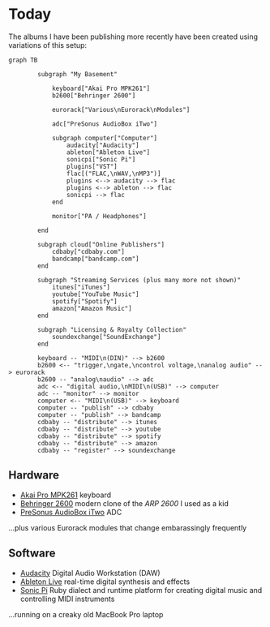 # Today

<!-- toc -->

The albums I have been publishing more recently have been created using
variations of this setup:

```mermaid
graph TB

        subgraph "My Basement"

            keyboard["Akai Pro MPK261"]
            b2600["Behringer 2600"]

            eurorack["Various\nEurorack\nModules"]

            adc["PreSonus AudioBox iTwo"]

            subgraph computer["Computer"]
                audacity["Audacity"]
                ableton["Ableton Live"]
                sonicpi["Sonic Pi"]
                plugins["VST"]
                flac[("FLAC,\nWAV,\nMP3")]
                plugins <--> audacity --> flac
                plugins <--> ableton --> flac
                sonicpi --> flac
            end

            monitor["PA / Headphones"]

        end

        subgraph cloud["Online Publishers"]
            cdbaby["cdbaby.com"]
            bandcamp["bandcamp.com"]
        end

        subgraph "Streaming Services (plus many more not shown)"
            itunes["iTunes"]
            youtube["YouTube Music"]
            spotify["Spotify"]
            amazon["Amazon Music"]
        end

        subgraph "Licensing & Royalty Collection"
            soundexchange["SoundExchange"]
        end

        keyboard -- "MIDI\n(DIN)" --> b2600
        b2600 <-- "trigger,\ngate,\ncontrol voltage,\nanalog audio" --> eurorack
        b2600 -- "analog\naudio" --> adc
        adc <-- "digital audio,\nMIDI\n(USB)" --> computer
        adc -- "monitor" --> monitor
        computer <-- "MIDI\n(USB)" --> keyboard
        computer -- "publish" --> cdbaby
        computer -- "publish" --> bandcamp
        cdbaby -- "distribute" --> itunes
        cdbaby -- "distribute" --> youtube
        cdbaby -- "distribute" --> spotify
        cdbaby -- "distribute" --> amazon
        cdbaby -- "register" --> soundexchange
```

## Hardware

- [Akai Pro MPK261](https://www.akaipro.com/mpk261) keyboard
- [Behringer 2600](https://www.behringer.com/product.html?modelCode=P0DNJ)
  modern clone of the _ARP 2600_ I used as a kid
- [PreSonus AudioBox iTwo](https://www.presonus.com/en-US/interfaces/usb-audio-interfaces/audiobox-series/2777700108.html)
  ADC

...plus various Eurorack modules that change embarassingly frequently

## Software

- [Audacity](https://www.audacityteam.org/) Digital Audio Workstation (DAW)
- [Ableton Live](https://www.ableton.com/) real-time digital synthesis and effects
- [Sonic Pi](https://sonic-pi.net/) Ruby dialect and runtime platform for
  creating digital music and controlling MIDI instruments

...running on a creaky old MacBook Pro laptop

